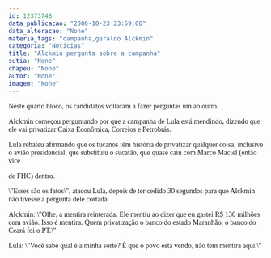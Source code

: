 ```yaml
---
id: 12373748
data_publicacao: "2006-10-23 23:59:00"
data_alteracao: "None"
materia_tags: "campanha,geraldo Alckmin"
categoria: "Notícias"
title: "Alckmin pergunta sobre a campanha"
sutia: "None"
chapeu: "None"
autor: "None"
imagem: "None"
---
```

<p><P><FONT face=Verdana>Neste quarto bloco, os candidatos voltaram a fazer perguntas um ao outro.</FONT></P></p>
<p><P><FONT face=Verdana>Alckmin começou perguntando por que a campanha de Lula está mendindo, dizendo que ele vai privatizar Caixa Econômica, Correios e Petrobrás.</FONT></P></p>
<p><P><FONT face=Verdana>Lula rebateu afirmando que os tucanos têm história de privatizar qualquer coisa, inclusive o avião presidencial, que substituiu o sucatão, que quase caiu com Marco Maciel (então vice</p>
<p> de FHC) dentro.</FONT></P></p>
<p><P><FONT face=Verdana>\"Esses são os fatos\", atacou Lula, depois de ter cedido 30 segundos para que Alckmin não tivesse a pergunta dele cortada.</FONT></P></p>
<p><P><FONT face=Verdana>Alckmin: \"Olhe, a mentira reinterada. Ele mentiu ao dizer que eu gastei R$ 130 milhões com avião. Isso é mentira. Quem privatização o banco do estado Maranhão, o banco do Ceará foi o PT.\"</FONT></P></p>
<p><P><FONT face=Verdana>Lula: \"Você sabe qual é a minha sorte? É que o povo está vendo, não tem mentira aqui.\"</FONT></P> </p>
